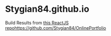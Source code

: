 # Stygian84.github.io

Build Results from [this ReactJS repo](https://github.com/Stygian84/OnlinePortfolio)https://github.com/Stygian84/OnlinePortfolio
